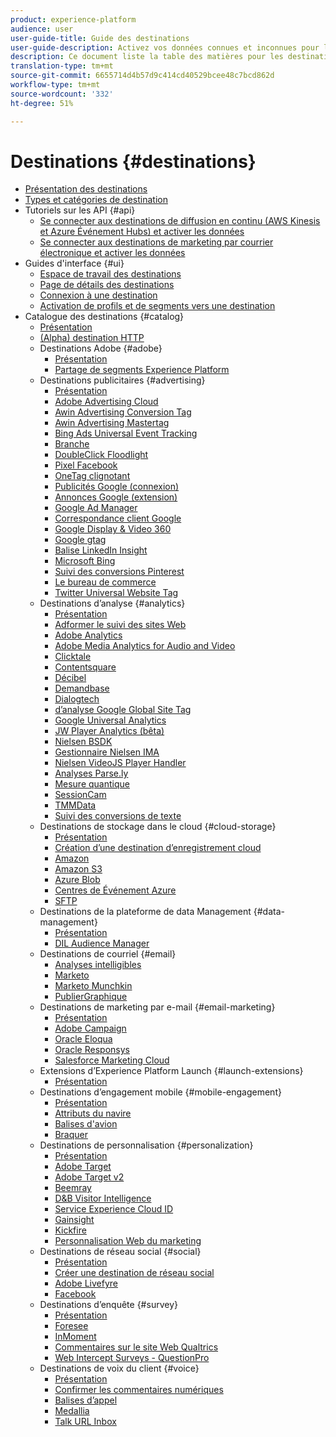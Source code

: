 ```yaml
---
product: experience-platform
audience: user
user-guide-title: Guide des destinations
user-guide-description: Activez vos données connues et inconnues pour les campagnes marketing cross-canal, les campagnes par email, la publicité ciblée et de nombreux autres cas d’utilisation.
description: Ce document liste la table des matières pour les destinations Adobe Experience Platform
translation-type: tm+mt
source-git-commit: 6655714d4b57d9c414cd40529bcee48c7bcd862d
workflow-type: tm+mt
source-wordcount: '332'
ht-degree: 51%

---
```



# Destinations {#destinations}

* [Présentation des destinations](./home.md)
* [Types et catégories de destination](./destination-types.md)
* Tutoriels sur les API {#api}
   * [Se connecter aux destinations de diffusion en continu (AWS Kinesis et Azure Événement Hubs) et activer les données](./api/streaming-destinations.md)
   * [Se connecter aux destinations de marketing par courrier électronique et activer les données](./api/email-marketing.md)
* Guides d&#39;interface {#ui}
   * [Espace de travail des destinations](./ui/destinations-workspace.md)
   * [Page de détails des destinations](./ui/destination-details-page.md)
   * [Connexion à une destination](./ui/connect-destination.md)
   * [Activation de profils et de segments vers une destination](./ui/activate-destinations.md)
* Catalogue des destinations {#catalog}
   * [Présentation](./catalog/overview.md)
   * [ (Alpha) destination HTTP](./catalog/http-destination.md)
   * Destinations Adobe {#adobe}
      * [Présentation](./catalog/adobe/overview.md)
      * [Partage de segments Experience Platform](https://experienceleague.adobe.com/docs/audience-manager/user-guide/implementation-integration-guides/integration-experience-platform/aam-aep-audience-sharing.html)
   * Destinations publicitaires {#advertising}
      * [Présentation](./catalog/advertising/overview.md)
      * [Adobe Advertising Cloud](./catalog/advertising/adobe-advertising-cloud.md)
      * [ Awin Advertising Conversion Tag](./catalog/advertising/awin-conversiontag.md)
      * [Awin Advertising Mastertag](./catalog/advertising/awin-mastertag.md)
      * [ Bing Ads Universal Event Tracking](./catalog/advertising/bing-ads.md)
      * [Branche](./catalog/advertising/branch.md)
      * [DoubleClick Floodlight](./catalog/advertising/doubleclick-floodlight.md)
      * [Pixel Facebook](./catalog/advertising/facebook-pixel.md)
      * [OneTag clignotant](./catalog/advertising/flashtalking.md)
      * [Publicités Google (connexion)](./catalog/advertising/google-ads-destination.md)
      * [Annonces Google (extension)](./catalog/advertising/google-ads-extension.md)
      * [Google Ad Manager](./catalog/advertising/google-ad-manager.md)
      * [Correspondance client Google](./catalog/advertising/google-customer-match.md)
      * [Google Display &amp; Video 360](./catalog/advertising/google-dv360.md)
      * [Google gtag](./catalog/advertising/gtag-advertising.md)
      * [Balise LinkedIn Insight](./catalog/advertising/linkedin.md)
      * [Microsoft Bing](./catalog/advertising/bing.md)
      * [Suivi des conversions Pinterest](./catalog/advertising/pinterest.md)
      * [Le bureau de commerce](./catalog/advertising/tradedesk.md)
      * [ Twitter Universal Website Tag](./catalog/advertising/twitter-uwt.md)
   * Destinations d’analyse {#analytics}
      * [Présentation](./catalog/analytics/overview.md)
      * [Adformer le suivi des sites Web](./catalog/analytics/adform.md)
      * [Adobe Analytics](./catalog/analytics/adobe-analytics.md)
      * [ Adobe Media Analytics for Audio and Video ](./catalog/analytics/adobe-video-analytics.md)
      * [Clicktale](./catalog/analytics/clicktale.md)
      * [Contentsquare](./catalog/analytics/contentsquare.md)
      * [Décibel](./catalog/analytics/decibel.md)
      * [Demandbase](./catalog/analytics/demandbase.md)
      * [Dialogtech](./catalog/analytics/dialogtech.md)
      * [ d’analyse Google Global Site Tag](./catalog/analytics/gtag-analytics.md)
      * [Google Universal Analytics](./catalog/analytics/google-universal-analytics.md)
      * [JW Player Analytics (bêta)](./catalog/analytics/jw-player-analytics.md)
      * [Nielsen BSDK](./catalog/analytics/nielsen-bsdk.md)
      * [Gestionnaire Nielsen IMA](./catalog/analytics/nielsen-ima.md)
      * [ Nielsen VideoJS Player Handler](./catalog/analytics/nielsen-videojs.md)
      * [Analyses Parse.ly](./catalog/analytics/parsely.md)
      * [Mesure quantique](./catalog/analytics/quantum-metric.md)
      * [SessionCam](./catalog/analytics/sessioncam.md)
      * [TMMData](./catalog/analytics/tmmdata.md)
      * [Suivi des conversions de texte](./catalog/analytics/yext.md)
   * Destinations de stockage dans le cloud {#cloud-storage}
      * [Présentation](./catalog/cloud-storage/overview.md)
      * [Création d’une destination d’enregistrement cloud](./catalog/cloud-storage/workflow.md)
      * [Amazon](./catalog/cloud-storage/amazon-kinesis.md)
      * [Amazon S3](./catalog/cloud-storage/amazon-s3.md)
      * [Azure Blob](./catalog/cloud-storage/azure-blob.md)
      * [Centres de Événement Azure](./catalog/cloud-storage/azure-event-hubs.md)
      * [SFTP](./catalog/cloud-storage/sftp.md)
   * Destinations de la plateforme de data Management {#data-management}
      * [Présentation](./catalog/data-management/overview.md)
      * [DIL Audience Manager](./catalog/data-management/aam-dil-extension.md)
   * Destinations de courriel {#email}
      * [Analyses intelligibles](./catalog/email/bizible.md)
      * [Marketo](./catalog/email/marketo.md)
      * [Marketo Munchkin](./catalog/email/marketo-munchkin.md)
      * [PublierGraphique](./catalog/email/pebblepost.md)
   * Destinations de marketing par e-mail {#email-marketing}
      * [Présentation](./catalog/email-marketing/overview.md)
      * [Adobe Campaign](./catalog/email-marketing/adobe-campaign.md)
      * [Oracle Eloqua](./catalog/email-marketing/oracle-eloqua.md)
      * [Oracle Responsys](./catalog/email-marketing/oracle-responsys.md)
      * [Salesforce Marketing Cloud](./catalog/email-marketing/salesforce-marketing-cloud.md)
   * Extensions d’Experience Platform Launch {#launch-extensions}
      * [Présentation](./catalog/launch-extensions/overview.md)
   * Destinations d’engagement mobile {#mobile-engagement}
      * [Présentation](./catalog/mobile-engagement/overview.md)
      * [Attributs du navire](./catalog/mobile-engagement/airship-attributes.md)
      * [Balises d&#39;avion](./catalog/mobile-engagement/airship-tags.md)
      * [Braquer](./catalog/mobile-engagement/braze.md)
   * Destinations de personnalisation {#personalization}
      * [Présentation](./catalog/personalization/overview.md)
      * [Adobe Target](./catalog/personalization/adobe-target.md)
      * [Adobe Target v2](./catalog/personalization/adobe-target-v2.md)
      * [Beemray](./catalog/personalization/beemray.md)
      * [ D&amp;B Visitor Intelligence](./catalog/personalization/dnb.md)
      * [Service Experience Cloud ID](./catalog/personalization/adobe-ecid.md)
      * [Gainsight](./catalog/personalization/gainsight.md)
      * [Kickfire](./catalog/personalization/kickfire.md)
      * [Personnalisation Web du marketing](./catalog/personalization/marketo-web-personalization.md)
   * Destinations de réseau social {#social}
      * [Présentation](./catalog/social/overview.md)
      * [Créer une destination de réseau social](./catalog/social/workflow.md)
      * [Adobe Livefyre](./catalog/social/adobe-livefyre.md)
      * [Facebook](./catalog/social/facebook.md)
   * Destinations d’enquête {#survey}
      * [Présentation](./catalog/survey/overview.md)
      * [Foresee](./catalog/survey/foresee.md)
      * [InMoment](./catalog/survey/inmoment.md)
      * [Commentaires sur le site Web Qualtrics](./catalog/survey/qualtrics.md)
      * [ Web Intercept Surveys - QuestionPro](./catalog/survey/web-intercept-surveys.md)
   * Destinations de voix du client {#voice}
      * [Présentation](./catalog/voice/overview.md)
      * [Confirmer les commentaires numériques](./catalog/voice/confirmit-digital-feedback.md)
      * [Balises d’appel](./catalog/voice/invoca.md)
      * [Medallia](./catalog/voice/medallia.md)
      * [Talk URL Inbox](./catalog/voice/talkurl.md)